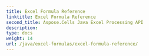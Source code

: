 ```yaml
---
title: Excel Formula Reference
linktitle: Excel Formula Reference
second_title: Aspose.Cells Java Excel Processing API
description: 
type: docs
weight: 14
url: /java/excel-formulas/excel-formula-reference/
---
```

